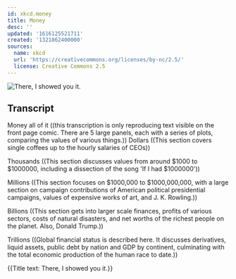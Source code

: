```yaml
---
id: xkcd.money
title: Money
desc: ''
updated: '1616125521711'
created: '1321862400000'
sources:
  name: xkcd
  url: 'https://creativecommons.org/licenses/by-nc/2.5/'
  license: Creative Commons 2.5
---
```

![There, I showed you it.](https://imgs.xkcd.com/comics/money.png)

## Transcript
Money
all of it
((this transcription is only reproducing text visible on the front page comic.  There are 5 large panels, each with a series of plots, comparing the values of various things.))
Dollars
((This section covers single coffees up to the hourly salaries of CEOs))

Thousands
((This section discusses values from around $1000 to $1000000, including a dissection of the song 'If I had $1000000'))

Millions
((This section focuses on $1000,000 to $1000,000,000, with a large section on campaign contributions of American political presidential campaigns, values of expensive works of art, and J. K. Rowling.))

Billions
((This section gets into larger scale finances, profits of various sectors, costs of natural disasters, and net worths of the richest people on the planet.  Also, Donald Trump.))

Trillions
((Global financial status is described here.  It discusses derivatives, liquid assets, public debt by nation and GDP by continent, culminating with the total economic production of the human race to date.))

{{Title text: There, I showed you it.}}
